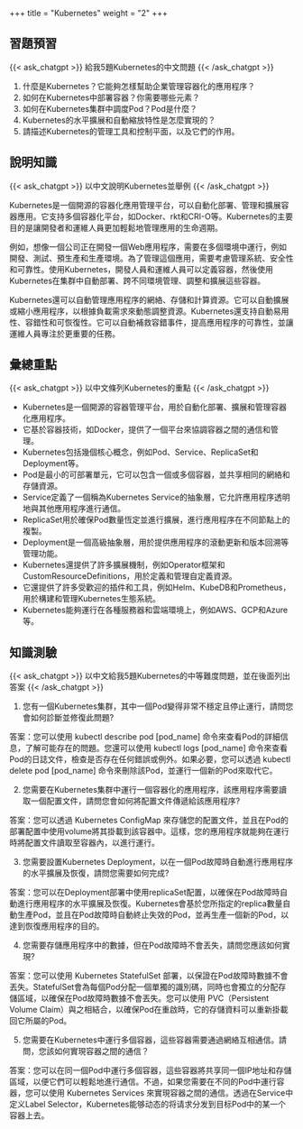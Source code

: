 +++
title = "Kubernetes"
weight = "2"
+++
## 習題預習
{{< ask_chatgpt >}}
給我5題Kubernetes的中文問題
{{< /ask_chatgpt >}}



1. 什麼是Kubernetes？它能夠怎樣幫助企業管理容器化的應用程序？
2. 如何在Kubernetes中部署容器？你需要哪些元素？
3. 如何在Kubernetes集群中調度Pod？Pod是什麼？
4. Kubernetes的水平擴展和自動縮放特性是怎麼實現的？
5. 請描述Kubernetes的管理工具和控制平面，以及它們的作用。   

## 說明知識
{{< ask_chatgpt >}}
以中文說明Kubernetes並舉例
{{< /ask_chatgpt >}}



Kubernetes是一個開源的容器化應用管理平台，可以自動化部署、管理和擴展容器應用。它支持多個容器化平台，如Docker、rkt和CRI-O等。Kubernetes的主要目的是讓開發者和運維人員更加輕鬆地管理應用的生命週期。

例如，想像一個公司正在開發一個Web應用程序，需要在多個環境中運行，例如開發、測試、預生產和生產環境。為了管理這個應用，需要考慮管理系統、安全性和可靠性。使用Kubernetes，開發人員和運維人員可以定義容器，然後使用Kubernetes在集群中自動部署、跨不同環境管理、調整和擴展這些容器。

Kubernetes還可以自動管理應用程序的網絡、存儲和計算資源。它可以自動擴展或縮小應用程序，以根據負載需求來動態調整資源。Kubernetes還支持自動易用性、容錯性和可恢復性。它可以自動補救容錯事件，提高應用程序的可靠性，並讓運維人員專注於更重要的任務。   

## 彙總重點
{{< ask_chatgpt >}}
以中文條列Kubernetes的重點
{{< /ask_chatgpt >}}



- Kubernetes是一個開源的容器管理平台，用於自動化部署、擴展和管理容器化應用程序。
- 它基於容器技術，如Docker，提供了一個平台來協調容器之間的通信和管理。
- Kubernetes包括幾個核心概念，例如Pod、Service、ReplicaSet和Deployment等。
- Pod是最小的可部署單元，它可以包含一個或多個容器，並共享相同的網絡和存儲資源。
- Service定義了一個稱為Kubernetes Service的抽象層，它允許應用程序透明地與其他應用程序進行通信。
- ReplicaSet用於確保Pod數量恆定並進行擴展，進行應用程序在不同節點上的複製。
- Deployment是一個高級抽象層，用於提供應用程序的滾動更新和版本回溯等管理功能。
- Kubernetes還提供了許多擴展機制，例如Operator框架和CustomResourceDefinitions，用於定義和管理自定義資源。
- 它還提供了許多受歡迎的插件和工具，例如Helm、KubeDB和Prometheus，用於構建和管理Kubernetes生態系統。
- Kubernetes能夠運行在各種服務器和雲端環境上，例如AWS、GCP和Azure等。   

## 知識測驗
{{< ask_chatgpt >}}
以中文給我5題Kubernetes的中等難度問題，並在後面列出答案
{{< /ask_chatgpt >}}



1. 您有一個Kubernetes集群，其中一個Pod變得非常不穩定且停止運行，請問您會如何診斷並修復此問題?

答案：您可以使用 kubectl describe pod [pod_name] 命令來查看Pod的詳細信息，了解可能存在的問題。您還可以使用 kubectl logs [pod_name] 命令來查看Pod的日誌文件，檢查是否存在任何錯誤或例外。如果必要，您可以透過 kubectl delete pod [pod_name] 命令來刪除該Pod，並運行一個新的Pod來取代它。

2. 您需要在Kubernetes集群中運行一個容器化的應用程序，該應用程序需要讀取一個配置文件，請問您會如何將配置文件傳遞給該應用程序?

答案：您可以透過 Kubernetes ConfigMap 來存儲您的配置文件，並且在Pod的部署配置中使用volume將其掛載到該容器中。這樣，您的應用程序就能夠在運行時將配置文件讀取至容器內，以進行運行。

3. 您需要設置Kubernetes Deployment，以在一個Pod故障時自動進行應用程序的水平擴展及恢復，請問您需要如何完成?

答案：您可以在Deployment部署中使用replicaSet配置，以確保在Pod故障時自動進行應用程序的水平擴展及恢復。Kubernetes會基於您所指定的replica數量自動生產Pod，並且在Pod故障時自動終止失效的Pod，並再生產一個新的Pod，以達到恢復應用程序的目的。

4. 您需要存儲應用程序中的數據，但在Pod故障時不會丟失，請問您應該如何實現?

答案：您可以使用 Kubernetes StatefulSet 部署，以保證在Pod故障時數據不會丟失。StatefulSet會為每個Pod分配一個單獨的識別碼，同時也會獨立的分配存儲區域，以確保在Pod故障時數據不會丟失。您可以使用 PVC（Persistent Volume Claim）與之相結合，以確保Pod在重啟時，它的存儲資料可以重新掛載回它所屬的Pod。

5. 您需要在Kubernetes中運行多個容器，這些容器需要通過網絡互相通信。請問，您該如何實現容器之間的通信？

答案：您可以在同一個Pod中運行多個容器，這些容器將共享同一個IP地址和存儲區域，以便它們可以輕鬆地進行通信。不過，如果您需要在不同的Pod中運行容器，您可以使用 Kubernetes Services 來實現容器之間的通信。透過在Service中定义Label Selector，Kubernetes能够动态的将请求分发到目标Pod中的某一个容器上去。   

